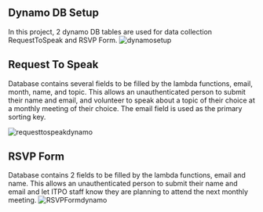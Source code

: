 ## Dynamo DB Setup 

In this project, 2 dynamo DB tables are used for data collection RequestToSpeak and RSVP Form.
![dynamosetup](https://github.com/DillonPetschke/CYBR8470-Project/assets/51690971/582a653a-4a53-41ea-af1e-826ca8e83eca)

## Request To Speak

Database contains several fields to be filled by the lambda functions, email, month, name, and topic. This allows an unauthenticated person to submit their name and email, and volunteer to speak about a topic of their choice at a monthly meeting of their choice. The email field is used as the primary sorting key. 

![requesttospeakdynamo](https://github.com/DillonPetschke/CYBR8470-Project/assets/51690971/0abc0763-1c27-4434-9894-4a2dc2cd0fef)

## RSVP Form

Database contains 2 fields to be filled by the lambda functions, email and name. This allows an unauthenticated person to submit their name and email and let ITPO staff know they are planning to attend the next monthly meeting.
![RSVPFormdynamo](https://github.com/DillonPetschke/CYBR8470-Project/assets/51690971/7b7fed15-e63a-4024-a01d-508036f307a0)
